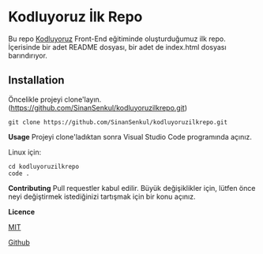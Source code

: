 # Kodluyoruz İlk Repo

Bu repo [Kodluyoruz](http://kodluyoruz.org) Front-End eğitiminde oluşturduğumuz ilk repo. İçerisinde bir adet README dosyası, bir adet de index.html dosyası barındırıyor.

## Installation

Öncelikle projeyi clone'layın. (https://github.com/SinanSenkul/kodluyoruzilkrepo.git)

```
git clone https://github.com/SinanSenkul/kodluyoruzilkrepo.git
```
**Usage**
Projeyi clone'ladıktan sonra Visual Studio Code programında açınız.

Linux için:

```
cd kodluyoruzilkrepo
code .
```

**Contributing**
Pull requestler kabul edilir. Büyük değişiklikler için, lütfen önce neyi değiştirmek istediğinizi tartışmak için bir konu açınız.

**Licence**

[MIT](https://github.com/SinanSenkul/kodluyoruzilkrepo/blob/master/LICENSE)

[Github](https://github.githubassets.com/assets/GitHub-Mark-ea2971cee799.png)  
